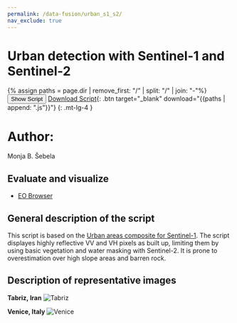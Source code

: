 ```yaml
---
permalink: /data-fusion/urban_s1_s2/
nav_exclude: true
---
```


# Urban detection with Sentinel-1 and Sentinel-2
  
{% assign paths = page.dir | remove_first: "/" | split: "/" | join: "-"%}
<button class="btn btn-primary" id="toggle-script" onclick="toggleScript()">Show Script</button>
[Download Script](script.js){: .btn target="_blank" download="{{paths | append: ".js"}}"}
{: .mt-lg-4 }

<div id="script" style="display:none;"> 
{% highlight javascript %}
{% include_relative script.js %}
{% endhighlight %}
</div>

# Author: 
Monja B. Šebela
  
## Evaluate and visualize  
 - [EO Browser](https://sentinelshare.page.link/qBRg)
  
## General description of the script  
  
This script is based on the [Urban areas composite for Sentinel-1](https://custom-scripts.sentinel-hub.com/sentinel-1/urban_areas/). The script displayes highly reflective VV and VH pixels as built up, limiting them by using basic vegetation and water masking with Sentinel-2. It is prone to overestimation over high slope areas and barren rock. 

## Description of representative images  
  
**Tabriz, Iran**
![Tabriz](fig/fig1.jpg) 

**Venice, Italy**
![Venice](fig/fig2.jpg)  
